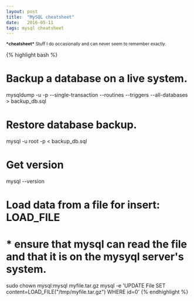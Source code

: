 ```yaml
---
layout: post
title:  "MySQL cheatsheet"
date:   2016-05-11
tags: mysql cheatsheet 
---
```

<small>
<strong>*cheatsheet*</strong>
Stuff I do occasionally and can never seem to remember exactly.
</small>

{% highlight bash %}
# Backup a database on a live system.
mysqldump -u<user> -p<pass> --single-transaction --routines --triggers --all-databases > backup_db.sql

# Restore database backup.
mysql -u root -p < backup_db.sql

# Get version
mysql --version

# Load data from a file for insert: LOAD_FILE
# * ensure that mysql can read the file and that it is on the mysyql server's system.
sudo chown mysql:mysql myfile.tar.gz
mysql -e 'UPDATE File SET content=LOAD_FILE("/tmp/myfile.tar.gz") WHERE id=0'
{% endhighlight %}
